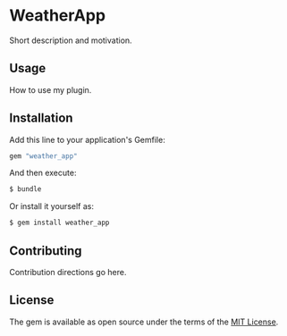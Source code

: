 # WeatherApp
Short description and motivation.

## Usage
How to use my plugin.

## Installation
Add this line to your application's Gemfile:

```ruby
gem "weather_app"
```

And then execute:
```bash
$ bundle
```

Or install it yourself as:
```bash
$ gem install weather_app
```

## Contributing
Contribution directions go here.

## License
The gem is available as open source under the terms of the [MIT License](https://opensource.org/licenses/MIT).
